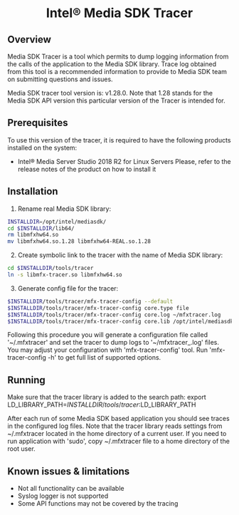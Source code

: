 # <center>Intel® Media SDK Tracer</center>

## Overview

Media SDK Tracer is a tool which permits to dump logging information from the calls
of the application to the Media SDK library. Trace log obtained from this tool is a
recommended information to provide to Media SDK team on submitting questions and
issues.

Media SDK tracer tool version is: v1.28.0. Note that 1.28 stands for the Media SDK API
version this particular version of the Tracer is intended for.


## Prerequisites

To use this version of the tracer, it is required to have the following products installed
on the system:
- Intel® Media Server Studio 2018 R2 for Linux Servers
Please, refer to the release notes of the product on how to install it


## Installation

1. Rename real Media SDK library:
```sh
INSTALLDIR=/opt/intel/mediasdk/
cd $INSTALLDIR/lib64/
rm libmfxhw64.so
mv libmfxhw64.so.1.28 libmfxhw64-REAL.so.1.28
```
2. Create symbolic link to the tracer with the name of Media SDK library:
```sh
cd $INSTALLDIR/tools/tracer
ln -s libmfx-tracer.so libmfxhw64.so
```
3. Generate config file for the tracer:
```sh
$INSTALLDIR/tools/tracer/mfx-tracer-config --default
$INSTALLDIR/tools/tracer/mfx-tracer-config core.type file
$INSTALLDIR/tools/tracer/mfx-tracer-config core.log ~/mfxtracer.log
$INSTALLDIR/tools/tracer/mfx-tracer-config core.lib /opt/intel/mediasdk/lib64/libmfxhw64-REAL.so.1.28
```
Following this procedure you will generate a configuration file called '~/.mfxtracer' and set the tracer to dump
logs to '~/mfxtracer_<PID>.log' files. You may adjust your configuration with 'mfx-tracer-config' tool.
Run 'mfx-tracer-config -h' to get full list of supported options.


## Running

Make sure that the tracer library is added to the search path:
export LD_LIBRARY_PATH=$INSTALLDIR/tools/tracer:$LD_LIBRARY_PATH

After each run of some Media SDK based application you should see traces in the configured log files.
Note that the tracer library reads settings from ~/.mfxtracer located in the home directory of a current user.
If you need to run application with 'sudo', copy ~/.mfxtracer file to a home directory of the root user.


## Known issues & limitations

- Not all functionality can be available
- Syslog logger is not supported
- Some API functions may not be covered by the tracing
